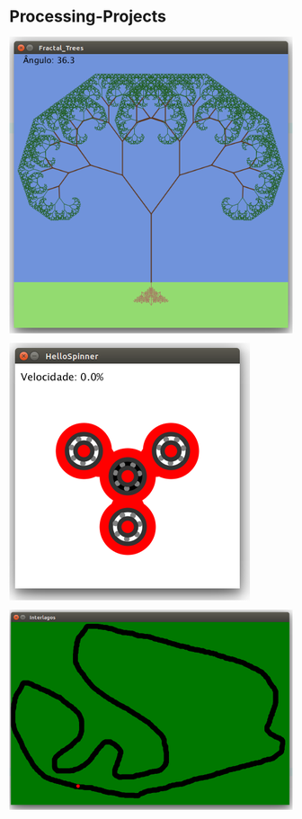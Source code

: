 # Processing-Projects

![alt text](https://github.com/vinicios-biluca/Processing-Projects/blob/master/Fractal_Trees/print.png)

![alt text](https://github.com/vinicios-biluca/Processing-Projects/blob/master/HelloSpinner/print.png)

![alt text](https://github.com/vinicios-biluca/Processing-Projects/blob/master/Interlagos/Captura%20de%20tela%20de%202018-01-21%2020-14-10.png)
